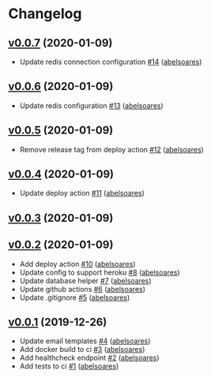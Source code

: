 # Changelog

## [v0.0.7](https://github.com/abelsoares/core-api/releases/tag/v0.0.7) (2020-01-09)
- Update redis connection configuration [\#14](https://github.com/abelsoares/core-api/pull/14) ([abelsoares](https://github.com/abelsoares))

## [v0.0.6](https://github.com/abelsoares/core-api/releases/tag/v0.0.6) (2020-01-09)
- Update redis configuration [\#13](https://github.com/abelsoares/core-api/pull/13) ([abelsoares](https://github.com/abelsoares))

## [v0.0.5](https://github.com/abelsoares/core-api/releases/tag/v0.0.5) (2020-01-09)
- Remove release tag from deploy action [\#12](https://github.com/abelsoares/core-api/pull/12) ([abelsoares](https://github.com/abelsoares))

## [v0.0.4](https://github.com/abelsoares/core-api/releases/tag/v0.0.4) (2020-01-09)
- Update deploy action [\#11](https://github.com/abelsoares/core-api/pull/11) ([abelsoares](https://github.com/abelsoares))

## [v0.0.3](https://github.com/abelsoares/core-api/releases/tag/v0.0.3) (2020-01-09)

## [v0.0.2](https://github.com/abelsoares/core-api/releases/tag/v0.0.2) (2020-01-09)
- Add deploy action [\#10](https://github.com/abelsoares/core-api/pull/10) ([abelsoares](https://github.com/abelsoares))
- Update config to support heroku [\#8](https://github.com/abelsoares/core-api/pull/8) ([abelsoares](https://github.com/abelsoares))
- Update database helper [\#7](https://github.com/abelsoares/core-api/pull/7) ([abelsoares](https://github.com/abelsoares))
- Update github actions [\#6](https://github.com/abelsoares/core-api/pull/6) ([abelsoares](https://github.com/abelsoares))
- Update .gitignore [\#5](https://github.com/abelsoares/core-api/pull/5) ([abelsoares](https://github.com/abelsoares))

## [v0.0.1](https://github.com/abelsoares/core-api/releases/tag/v0.0.1) (2019-12-26)
- Update email templates [\#4](https://github.com/abelsoares/core-api/pull/4) ([abelsoares](https://github.com/abelsoares))
- Add docker build to ci [\#3](https://github.com/abelsoares/core-api/pull/3) ([abelsoares](https://github.com/abelsoares))
- Add healthcheck endpoint [\#2](https://github.com/abelsoares/core-api/pull/2) ([abelsoares](https://github.com/abelsoares))
- Add tests to ci [\#1](https://github.com/abelsoares/core-api/pull/1) ([abelsoares](https://github.com/abelsoares))
